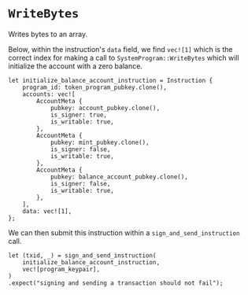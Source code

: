 # `WriteBytes`

Writes bytes to an array.

Below, within the instruction's `data` field, we find `vec![1]` which is the correct index for making a call to `SystemProgram::WriteBytes` which will initialize the account with a zero balance.

```rust,ignore
let initialize_balance_account_instruction = Instruction {
    program_id: token_program_pubkey.clone(),
    accounts: vec![
        AccountMeta {
            pubkey: account_pubkey.clone(),
            is_signer: true,
            is_writable: true,
        },
        AccountMeta {
            pubkey: mint_pubkey.clone(),
            is_signer: false,
            is_writable: true,
        },
        AccountMeta {
            pubkey: balance_account_pubkey.clone(),
            is_signer: false,
            is_writable: true,
        },
    ],
    data: vec![1],
};
```

We can then submit this instruction within a `sign_and_send_instruction ` call.

```rust,ignore
let (txid, _) = sign_and_send_instruction(
    initialize_balance_account_instruction, 
    vec![program_keypair],
)
.expect("signing and sending a transaction should not fail");
```
